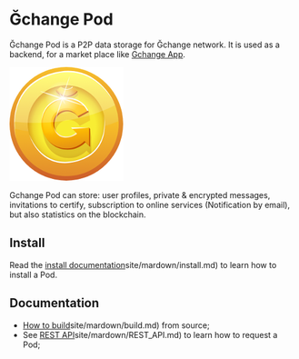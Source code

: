 # Ğchange Pod

Ğchange Pod is a P2P data storage for Ğchange network. It is used as a backend, for a market place like [Gchange App](https://github.com/duniter-gchange/gchange-client).
 
<img src="./src/site/resources/images/logos/logo_200px.png"/>

Gchange Pod can store: user profiles, private & encrypted messages, invitations to certify, subscription to online services (Notification by email), but also statistics on the blockchain.  


## Install

Read the [install documentation](./src/)site/mardown/install.md) to learn how to install a Pod.

## Documentation

- [How to build](./src/)site/mardown/build.md) from source;
- See [REST API](./src/)site/mardown/REST_API.md) to learn how to request a Pod;

